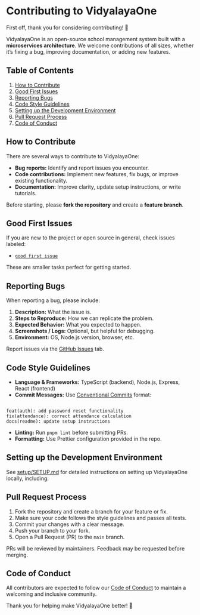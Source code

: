 # Contributing to VidyalayaOne

First off, thank you for considering contributing! 🎉 

VidyalayaOne is an open-source school management system built with a **microservices architecture**. We welcome contributions of all sizes, whether it’s fixing a bug, improving documentation, or adding new features.

## Table of Contents

1. [How to Contribute](#how-to-contribute)  
2. [Good First Issues](#good-first-issues)  
3. [Reporting Bugs](#reporting-bugs)  
4. [Code Style Guidelines](#code-style-guidelines)  
5. [Setting up the Development Environment](#setting-up-the-development-environment)  
6. [Pull Request Process](#pull-request-process)  
7. [Code of Conduct](#code-of-conduct)  

## How to Contribute

There are several ways to contribute to VidyalayaOne:

- **Bug reports:** Identify and report issues you encounter.
- **Code contributions:** Implement new features, fix bugs, or improve existing functionality.
- **Documentation:** Improve clarity, update setup instructions, or write tutorials.

Before starting, please **fork the repository** and create a **feature branch**.

## Good First Issues

If you are new to the project or open source in general, check issues labeled:

- [`good first issue`](https://github.com/vidyalayaone/vidyalayaone/issues?q=state%3Aopen%20label%3A%22good%20first%20issue%22)  

These are smaller tasks perfect for getting started.

## Reporting Bugs

When reporting a bug, please include:

1. **Description:** What the issue is.  
2. **Steps to Reproduce:** How we can replicate the problem.  
3. **Expected Behavior:** What you expected to happen.  
4. **Screenshots / Logs:** Optional, but helpful for debugging.  
5. **Environment:** OS, Node.js version, browser, etc.

Report issues via the [GitHub Issues](https://github.com/vidyalayaone/vidyalayaone/issues) tab.

## Code Style Guidelines

- **Language & Frameworks:** TypeScript (backend), Node.js, Express, React (frontend)  
- **Commit Messages:** Use [Conventional Commits](https://www.conventionalcommits.org/en/v1.0.0/) format:  
```

feat(auth): add password reset functionality
fix(attendance): correct attendance calculation
docs(readme): update setup instructions

````
- **Linting:** Run `pnpm lint` before submitting PRs.
- **Formatting:** Use Prettier configuration provided in the repo.

## Setting up the Development Environment

See [setup/SETUP.md](setup/SETUP.md) for detailed instructions on setting up VidyalayaOne locally, including:

## Pull Request Process

1. Fork the repository and create a branch for your feature or fix.
2. Make sure your code follows the style guidelines and passes all tests.
3. Commit your changes with a clear message.
4. Push your branch to your fork.
5. Open a Pull Request (PR) to the `main` branch.

PRs will be reviewed by maintainers. Feedback may be requested before merging.

## Code of Conduct

All contributors are expected to follow our [Code of Conduct](CODE_OF_CONDUCT.md) to maintain a welcoming and inclusive community.

Thank you for helping make VidyalayaOne better! 🚀
